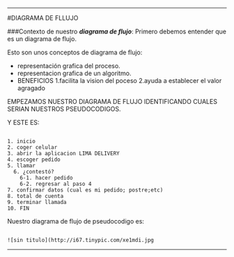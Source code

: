***

#DIAGRAMA DE FLLUJO

###Contexto de nuestro __*diagrama de flujo*__:
Primero debemos entender que es un diagrama   de flujo. 

Esto son unos conceptos de diagrama de flujo:
+ representación grafica del proceso.
+ representacion grafica de un algoritmo.
+ BENEFICIOS
	1.facilita la vision del poceso
	2.ayuda a establecer el valor agragado


EMPEZAMOS NUESTRO DIAGRAMA DE FLUJO IDENTIFICANDO CUALES SERIAN NUESTROS PSEUDOCODIGOS.

Y ESTE ES:

~~~

1. inicio
2. coger celular
3. abrir la aplicacion LIMA DELIVERY
4. escoger pedido
5. llamar
  6. ¿contestó?
  	6-1. hacer pedido
  	6-2. regresar al paso 4
7. confirmar datos (cual es mi pedido; postre;etc)
8. total de cuenta
9. terminar llamada
10. FIN

~~~

Nuestro diagrama de flujo de pseudocodigo es:

~~~
 
![sin titulo](http://i67.tinypic.com/xe1mdi.jpg 

~~~


***



